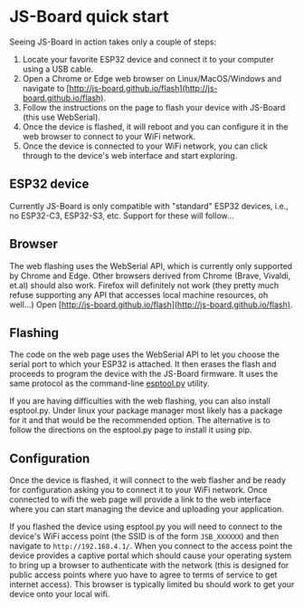 # JS-Board quick start

Seeing JS-Board in action takes only a couple of steps:

1. Locate your favorite ESP32 device and connect it to your computer using a USB cable.
2. Open a Chrome or Edge web browser on Linux/MacOS/Windows and navigate to
   [http://js-board.github.io/flash](http://js-board.github.io/flash).
3. Follow the instructions on the page to flash your device with JS-Board (this use WebSerial).
4. Once the device is flashed, it will reboot and you can configure it in the web browser to
   connect to your WiFi network.
5. Once the device is connected to your WiFi network, you can click through to the device's
   web interface and start exploring.

## ESP32 device

Currently JS-Board is only compatible with "standard" ESP32 devices, i.e., no ESP32-C3, ESP32-S3, etc.
Support for these will follow...

## Browser

The web flashing uses the WebSerial API, which is currently only supported by Chrome and Edge.
Other browsers derived from Chrome (Brave, Vivaldi, et.al) should also work.
Firefox will definitely not work (they pretty much refuse supporting any API that accesses local
machine resources, oh well...)
Open [http://js-board.github.io/flash](http://js-board.github.io/flash).

## Flashing

The code on the web page uses the WebSerial API to let you choose the serial port to which
your ESP32 is attached.
It then erases the flash and proceeds to program the device with the JS-Board firmware.
It uses the same protocol as the command-line
[esptool.py](https://docs.espressif.com/projects/esptool/en/latest/esp32/installation.html) utility.

If you are having difficulties with the web flashing, you can also install esptool.py.
Under linux your package manager most likely has a package for it and that would be the
recommended option.
The alternative is to follow the directions on the esptool.py page to install it using pip.

## Configuration

Once the device is flashed, it will connect to the web flasher and be ready for configuration
asking you to connect it to your WiFi network.
Once connected to wifi the web page will provide a link to the web interface where you can
start managing the device and uploading your application.

If you flashed the device using esptool.py you will need to connect to the device's WiFi
access point (the SSID is of the form `JSB_XXXXXX`) and then navigate to `http://192.168.4.1/`.
When you connect to the access point the device provides a captive portal which should cause
your operating system to bring up a browser to authenticate with the network (this is designed
for public access points where yuo have to agree to terms of service to get internet access).
This browser is typically limited bu should work to get your device onto your local wifi.
